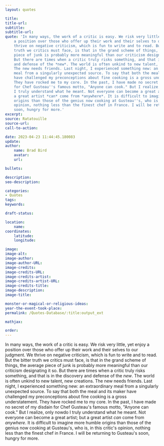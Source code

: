 ```yaml
---
layout: quotes

title:
title-url:
subtitle:
subtitle-url:
quote: 'In many ways, the work of a critic is easy. We risk very little, yet enjoy
    a position over those who offer up their work and their selves to our judgment.  We
    thrive on negative criticism, which is fun to write and to read. But the bitter
    truth we critics must face, is that in the grand scheme of things, the average
    piece of junk is probably more meaningful than our criticism designating it so.
    But there are times when a critic truly risks something, and that is in the discovery
    and defense of the *new*. The world is often unkind to new talent, new creations.
    The new needs friends. Last night, I experienced something new: an extraordinary
    meal from a singularly unexpected source. To say that both the meal and its maker
    have challenged my preconceptions about fine cooking is a gross understatement.
    They have rocked me to my core. In the past, I have made no secret of my disdain
    for Chef Gusteau''s famous motto, "Anyone can cook." But I realize, only nowdo
    I truly understand what he meant. Not everyone can become a great artist; but
    a great artist *can* come from *anywhere*. It is difficult to imagine more humble
    origins than those of the genius now cooking at Gusteau''s, who is, in this critic''s
    opinion, nothing less than the finest chef in France. I will be returning to Gusteau''s
    soon, hungry for more.'
excerpt:
source: Ratatouille
source-url:
call-to-action:

date: 2023-04-23 11:44:45.180083
update:
author:
    name: Brad Bird
    avatar:
    url:

bullets:

description:
seo-description:

categories:
- Quotes
tags:
keywords:

draft-status:

location:
    name:
coordinates:
    latitude:
    longitude:

image:
image-alt:
image-author:
image-author-URL:
image-credits:
image-credits-URL:
image-credits-artist:
image-credits-artist-URL:
image-credits-title:
image-description:
image-title:

monster-or-magical-or-religious-ideas:
year-the-event-took-place:
permalink: /Quotes-Database/:title:output_ext

mathjax:

order:
---
```

In many ways, the work of a critic is easy. We risk very little, yet enjoy a position over those who offer up their work and their selves to our judgment.  We thrive on negative criticism, which is fun to write and to read. But the bitter truth we critics must face, is that in the grand scheme of things, the average piece of junk is probably more meaningful than our criticism designating it so. But there are times when a critic truly risks something, and that is in the discovery and defense of the *new*. The world is often unkind to new talent, new creations. The new needs friends. Last night, I experienced something new: an extraordinary meal from a singularly unexpected source. To say that both the meal and its maker have challenged my preconceptions about fine cooking is a gross understatement. They have rocked me to my core. In the past, I have made no secret of my disdain for Chef Gusteau's famous motto, \"Anyone can cook.\" But I realize, only nowdo I truly understand what he meant. Not everyone can become a great artist; but a great artist *can* come from *anywhere*. It is difficult to imagine more humble origins than those of the genius now cooking at Gusteau's, who is, in this critic's opinion, nothing less than the finest chef in France. I will be returning to Gusteau's soon, hungry for more.